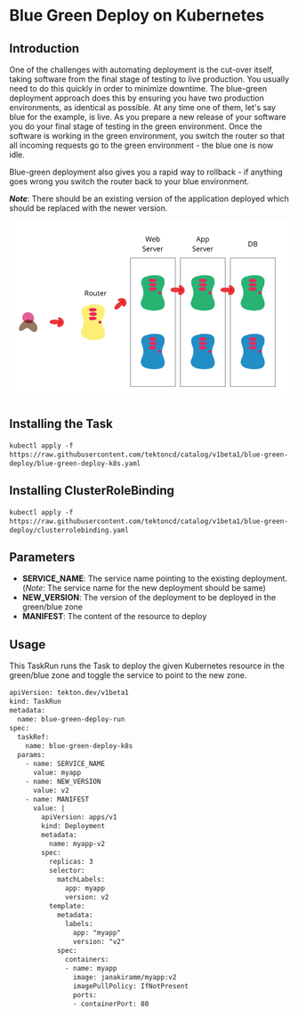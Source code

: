 # Blue Green Deploy on Kubernetes

## Introduction

One of the challenges with automating deployment is the cut-over itself, taking software from the final stage of testing to live production. You usually need to do this quickly in order to minimize downtime. The blue-green deployment approach does this by ensuring you have two production environments, as identical as possible. At any time one of them, let's say blue for the example, is live. As you prepare a new release of your software you do your final stage of testing in the green environment. Once the software is working in the green environment, you switch the router so that all incoming requests go to the green environment - the blue one is now idle. 

Blue-green deployment also gives you a rapid way to rollback - if anything goes wrong you switch the router back to your blue environment. 

_**Note**_: There should be an existing version of the application deployed which should be replaced with the newer version.

![](./images/blue_green_deployments.png)


## Installing the Task

```
kubectl apply -f https://raw.githubusercontent.com/tektoncd/catalog/v1beta1/blue-green-deploy/blue-green-deploy-k8s.yaml
```

## Installing ClusterRoleBinding
```
kubectl apply -f https://raw.githubusercontent.com/tektoncd/catalog/v1beta1/blue-green-deploy/clusterrolebinding.yaml
```

## Parameters

* **SERVICE_NAME**: The service name pointing to the existing deployment. (_Note_: The service name for the new deployment should be same)
* **NEW_VERSION**: The version of the deployment to be deployed in the green/blue zone
* **MANIFEST**: The content of the resource to deploy

## Usage

This TaskRun runs the Task to deploy the given Kubernetes resource in the green/blue zone and toggle the service to point to the new zone.

```
apiVersion: tekton.dev/v1beta1
kind: TaskRun
metadata:
  name: blue-green-deploy-run
spec:
  taskRef:
    name: blue-green-deploy-k8s
  params:
    - name: SERVICE_NAME
      value: myapp
    - name: NEW_VERSION
      value: v2
    - name: MANIFEST
      value: |
        apiVersion: apps/v1
        kind: Deployment
        metadata:
          name: myapp-v2
        spec:
          replicas: 3
          selector:
            matchLabels:
              app: myapp
              version: v2
          template:
            metadata:
              labels:
                app: "myapp"
                version: "v2"
            spec:
              containers:
              - name: myapp
                image: janakiramm/myapp:v2
                imagePullPolicy: IfNotPresent
                ports:
                - containerPort: 80
```